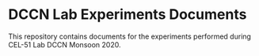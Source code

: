 # DCCN Lab Experiments Documents
This repository contains documents for the experiments performed during CEL-51 Lab DCCN Monsoon 2020.